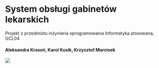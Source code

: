 # System obsługi gabinetów lekarskich
Projekt z przedmiotu inżynieria oprogramowania    Informatyka stosowana, GĆL04

<h4>Aleksandra Krasoń, Karol Kusik, Krzysztof Marcinek</h4>
<a href="https://github.com/karol22322/gabinety_lekarskie"><img src="https://i.ibb.co/4SpzB3J/exit-2.png" border="0"></a>
